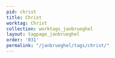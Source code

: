 ```yaml
---
pid: christ
title: Christ
worktag: Christ
collection: worktags_janbrueghel
layout: tagpage_janbrueghel
order: '031'
permalink: "/janbrueghel/tags/christ/"
---
```

